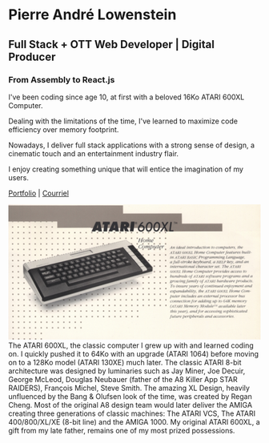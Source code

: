 # Pierre André Lowenstein

## Full Stack + OTT Web Developer | Digital Producer

### From Assembly to React.js

<p>I've been coding since age 10, at first with a beloved 16Ko ATARI 600XL Computer.</p>

<p>Dealing with the limitations of the time, I've learned to maximize code efficiency over memory footprint.</p>

<p>Nowadays, I deliver full stack applications with a strong sense of design, a cinematic touch and an entertainment industry flair.</p>

<p>I enjoy creating something unique that will entice the imagination of my users.</p>

<a href="https://pierreandrelowenstein.com/" title="[www] Pierre Andr&eacute; Lowenstein" target="_blank">Portfolio</a> | 
<a href="mailto:coder@pierreandrelowenstein.com" title="Courriel">Courriel</a>

![ATARI 600XL - ATARI Inc. Flyer (JPG)](./atari_600xl_flyer_atari_inc.jpg?raw=true "Classic ATARI 600XL Flyer published by ATARI Inc. at the time of the machine's release.")
The ATARI 600XL, the classic computer I grew up with and learned coding on. I quickly pushed it to 64Ko with an upgrade (ATARI 1064) before moving on to a 128Ko model (ATARI 130XE) much later. The classic ATARI 8-bit architecture was designed by luminaries such as Jay Miner, Joe Decuir, George McLeod, Douglas Neubauer (father of the A8 Killer App STAR RAIDERS), François Michel, Steve Smith. The amazing XL Design, heavily unfluenced by the Bang & Olufsen look of the time, was created by Regan Cheng. Most of the original A8 design team would later deliver the AMIGA creating three generations of classic machines: The ATARI VCS, The ATARI 400/800/XL/XE (8-bit line) and the AMIGA 1000. My original ATARI 600XL, a gift from my late father, remains one of my most prized possessions.
